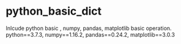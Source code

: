 # python_basic_dict
Inlcude python basic , numpy, pandas, matplotlib basic operation.
python==3.7.3, numpy==1.16.2, pandas==0.24.2, matplotlib==3.0.3
